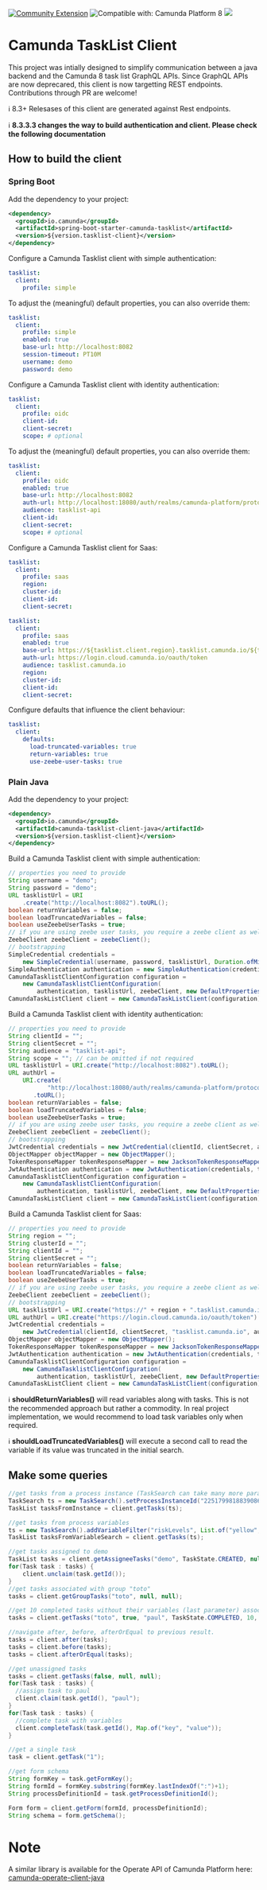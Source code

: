 [![Community Extension](https://img.shields.io/badge/Community%20Extension-An%20open%20source%20community%20maintained%20project-FF4700)](https://github.com/camunda-community-hub/community)
![Compatible with: Camunda Platform 8](https://img.shields.io/badge/Compatible%20with-Camunda%20Platform%208-0072Ce)
[![](https://img.shields.io/badge/Lifecycle-Incubating-blue)](https://github.com/Camunda-Community-Hub/community/blob/main/extension-lifecycle.md#incubating-)

# Camunda TaskList Client

This project was intially designed to simplify communication between a java backend and the Camunda 8 task list GraphQL APIs. Since GraphQL APIs are now deprecared, this client is now targetting REST endpoints. Contributions through PR are welcome!

:information_source: 8.3+ Relesases of this client are generated against Rest endpoints.

:information_source: **8.3.3.3 changes the way to build authentication and client. Please check the following documentation**

## How to build the client

### Spring Boot

Add the dependency to your project:

```xml
<dependency>
  <groupId>io.camunda</groupId>
  <artifactId>spring-boot-starter-camunda-tasklist</artifactId>
  <version>${version.tasklist-client}</version>
</dependency>
```

Configure a Camunda Tasklist client with simple authentication:

```yaml
tasklist:
  client:
    profile: simple
```

To adjust the (meaningful) default properties, you can also override them:

```yaml
tasklist:
  client:
    profile: simple
    enabled: true
    base-url: http://localhost:8082
    session-timeout: PT10M
    username: demo
    password: demo
```


Configure a Camunda Tasklist client with identity authentication:

```yaml
tasklist:
  client:
    profile: oidc
    client-id:
    client-secret:
    scope: # optional
```

To adjust the (meaningful) default properties, you can also override them:

```yaml
tasklist:
  client:
    profile: oidc
    enabled: true
    base-url: http://localhost:8082
    auth-url: http://localhost:18080/auth/realms/camunda-platform/protocol/openid-connect/token
    audience: tasklist-api
    client-id:
    client-secret:
    scope: # optional
```

Configure a Camunda Tasklist client for Saas:

```yaml
tasklist:
  client:
    profile: saas
    region:
    cluster-id:
    client-id:
    client-secret:
```

```yaml
tasklist:
  client:
    profile: saas
    enabled: true
    base-url: https://${tasklist.client.region}.tasklist.camunda.io/${tasklist.client.cluster-id}
    auth-url: https://login.cloud.camunda.io/oauth/token
    audience: tasklist.camunda.io
    region:
    cluster-id:
    client-id:
    client-secret:
```

Configure defaults that influence the client behaviour:

```yaml
tasklist:
  client:
    defaults:
      load-truncated-variables: true
      return-variables: true
      use-zeebe-user-tasks: true
```

### Plain Java

Add the dependency to your project:

```xml
<dependency>
  <groupId>io.camunda</groupId>
  <artifactId>camunda-tasklist-client-java</artifactId>
  <version>${version.tasklist-client}</version>
</dependency>
```

Build a Camunda Tasklist client with simple authentication:

```java
// properties you need to provide
String username = "demo";
String password = "demo";
URL tasklistUrl = URI
    .create("http://localhost:8082").toURL();
boolean returnVariables = false;
boolean loadTruncatedVariables = false;
boolean useZeebeUserTasks = true;
// if you are using zeebe user tasks, you require a zeebe client as well
ZeebeClient zeebeClient = zeebeClient();
// bootstrapping
SimpleCredential credentials =
    new SimpleCredential(username, password, tasklistUrl, Duration.ofMinutes(10));
SimpleAuthentication authentication = new SimpleAuthentication(credentials);
CamundaTasklistClientConfiguration configuration =
    new CamundaTasklistClientConfiguration(
        authentication, tasklistUrl, zeebeClient, new DefaultProperties(returnVariables,loadTruncatedVariables,useZeebeUserTasks));
CamundaTaskListClient client = new CamundaTaskListClient(configuration);
```

Build a Camunda Tasklist client with identity authentication:

```java
// properties you need to provide
String clientId = "";
String clientSecret = "";
String audience = "tasklist-api";
String scope = ""; // can be omitted if not required
URL tasklistUrl = URI.create("http://localhost:8082").toURL();
URL authUrl =
    URI.create(
           "http://localhost:18080/auth/realms/camunda-platform/protocol/openid-connect/token")
       .toURL();
boolean returnVariables = false;
boolean loadTruncatedVariables = false;
boolean useZeebeUserTasks = true;
// if you are using zeebe user tasks, you require a zeebe client as well
ZeebeClient zeebeClient = zeebeClient();
// bootstrapping
JwtCredential credentials = new JwtCredential(clientId, clientSecret, audience, authUrl, scope);
ObjectMapper objectMapper = new ObjectMapper();
TokenResponseMapper tokenResponseMapper = new JacksonTokenResponseMapper(objectMapper);
JwtAuthentication authentication = new JwtAuthentication(credentials, tokenResponseMapper);
CamundaTasklistClientConfiguration configuration =
    new CamundaTasklistClientConfiguration(
        authentication, tasklistUrl, zeebeClient, new DefaultProperties(returnVariables,loadTruncatedVariables,useZeebeUserTasks));
CamundaTaskListClient client = new CamundaTaskListClient(configuration);
```

Build a Camunda Tasklist client for Saas:

```java
// properties you need to provide
String region = "";
String clusterId = "";
String clientId = "";
String clientSecret = "";
boolean returnVariables = false;
boolean loadTruncatedVariables = false;
boolean useZeebeUserTasks = true;
// if you are using zeebe user tasks, you require a zeebe client as well
ZeebeClient zeebeClient = zeebeClient();
// bootstrapping
URL tasklistUrl = URI.create("https://" + region + ".tasklist.camunda.io/" + clusterId).toURL();
URL authUrl = URI.create("https://login.cloud.camunda.io/oauth/token").toURL();
JwtCredential credentials =
    new JwtCredential(clientId, clientSecret, "tasklist.camunda.io", authUrl, null);
ObjectMapper objectMapper = new ObjectMapper();
TokenResponseMapper tokenResponseMapper = new JacksonTokenResponseMapper(objectMapper);
JwtAuthentication authentication = new JwtAuthentication(credentials, tokenResponseMapper);
CamundaTasklistClientConfiguration configuration =
    new CamundaTasklistClientConfiguration(
        authentication, tasklistUrl, zeebeClient, new DefaultProperties(returnVariables,loadTruncatedVariables,useZeebeUserTasks));
CamundaTaskListClient client = new CamundaTaskListClient(configuration);
```

:information_source: **shouldReturnVariables()** will read variables along with tasks. This is not the recommended approach but rather a commodity. In real project implementation, we would recommend to load task variables only when required.

:information_source: **shouldLoadTruncatedVariables()** will execute a second call to read the variable if its value was truncated in the initial search.

## Make some queries
```java
//get tasks from a process instance (TaskSearch can take many more parameters)
TaskSearch ts = new TaskSearch().setProcessInstanceId("2251799818839086");
TaskList tasksFromInstance = client.getTasks(ts);

//get tasks from process variables
ts = new TaskSearch().addVariableFilter("riskLevels", List.of("yellow", "yellow")).addVariableFilter("age", 30);
TaskList tasksFromVariableSearch = client.getTasks(ts);

//get tasks assigned to demo
TaskList tasks = client.getAssigneeTasks("demo", TaskState.CREATED, null);
for(Task task : tasks) {
    client.unclaim(task.getId());
}
//get tasks associated with group "toto"
tasks = client.getGroupTasks("toto", null, null);

//get 10 completed tasks without their variables (last parameter) associated with group "toto", assigned (second parameter) to paul (thrid parameter)
tasks = client.getTasks("toto", true, "paul", TaskState.COMPLETED, 10, false);

//navigate after, before, afterOrEqual to previous result.
tasks = client.after(tasks);
tasks = client.before(tasks);
tasks = client.afterOrEqual(tasks);

//get unassigned tasks
tasks = client.getTasks(false, null, null);
for(Task task : tasks) {
  //assign task to paul
  client.claim(task.getId(), "paul");
}
for(Task task : tasks) {
  //complete task with variables
  client.completeTask(task.getId(), Map.of("key", "value"));
}

//get a single task
task = client.getTask("1");

//get form schema
String formKey = task.getFormKey();
String formId = formKey.substring(formKey.lastIndexOf(":")+1);
String processDefinitionId = task.getProcessDefinitionId();

Form form = client.getForm(formId, processDefinitionId);
String schema = form.getSchema();
```

# Note
A similar library is available for the Operate API of Camunda Platform here:
[camunda-operate-client-java](https://github.com/camunda-community-hub/camunda-operate-client-java)
